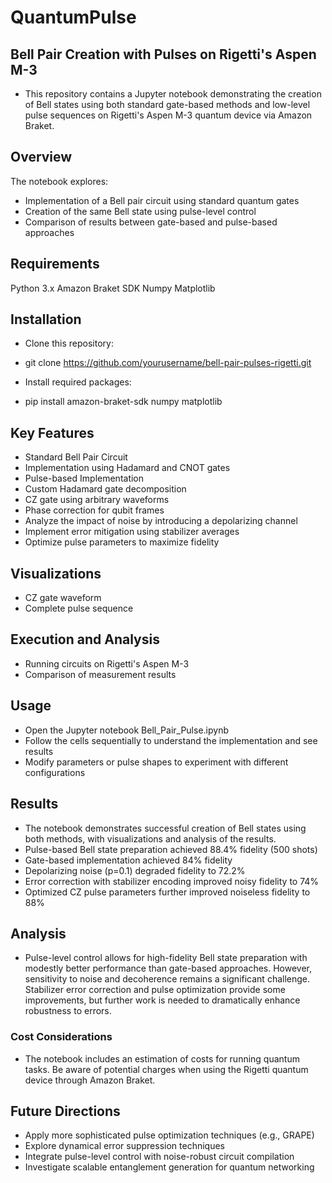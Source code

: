 # QuantumPulse

## Bell Pair Creation with Pulses on Rigetti's Aspen M-3
- This repository contains a Jupyter notebook demonstrating the creation of Bell states using both standard gate-based methods and low-level pulse sequences on Rigetti's Aspen M-3 quantum device via Amazon Braket.

## Overview
The notebook explores:
- Implementation of a Bell pair circuit using standard quantum gates
- Creation of the same Bell state using pulse-level control
- Comparison of results between gate-based and pulse-based approaches
## Requirements
Python 3.x
Amazon Braket SDK
Numpy
Matplotlib

## Installation
 - Clone this repository:
 - git clone https://github.com/yourusername/bell-pair-pulses-rigetti.git

 - Install required packages:
 - pip install amazon-braket-sdk numpy matplotlib
## Key Features
 - Standard Bell Pair Circuit
 - Implementation using Hadamard and CNOT gates
 - Pulse-based Implementation
 - Custom Hadamard gate decomposition
 - CZ gate using arbitrary waveforms
 - Phase correction for qubit frames
 - Analyze the impact of noise by introducing a depolarizing channel
 - Implement error mitigation using stabilizer averages
 - Optimize pulse parameters to maximize fidelity
## Visualizations
 - CZ gate waveform
 - Complete pulse sequence

## Execution and Analysis
 - Running circuits on Rigetti's Aspen M-3
 - Comparison of measurement results

## Usage
 - Open the Jupyter notebook Bell_Pair_Pulse.ipynb
 - Follow the cells sequentially to understand the implementation and see results
 - Modify parameters or pulse shapes to experiment with different configurations

## Results
 - The notebook demonstrates successful creation of Bell states using both methods, with visualizations and analysis of the results.
 - Pulse-based Bell state preparation achieved 88.4% fidelity (500 shots)
 - Gate-based implementation achieved 84% fidelity
 - Depolarizing noise (p=0.1) degraded fidelity to 72.2%
 - Error correction with stabilizer encoding improved noisy fidelity to 74%
 - Optimized CZ pulse parameters further improved noiseless fidelity to 88%
## Analysis
 - Pulse-level control allows for high-fidelity Bell state preparation with modestly better performance than gate-based approaches. However, sensitivity to noise and decoherence remains a significant challenge. Stabilizer error correction and pulse optimization provide some improvements, but further work is needed to dramatically enhance robustness to errors.
### Cost Considerations
 - The notebook includes an estimation of costs for running quantum tasks. Be aware of potential charges when using the Rigetti quantum device through Amazon Braket.
## Future Directions
 - Apply more sophisticated pulse optimization techniques (e.g., GRAPE)
 - Explore dynamical error suppression techniques
 - Integrate pulse-level control with noise-robust circuit compilation
 - Investigate scalable entanglement generation for quantum networking
